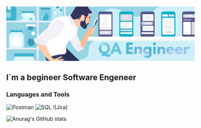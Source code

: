 ![Header](https://github.com/ZBoziev/zboziev/blob/main/assets/assets_QA.png)

## I`m a begineer Software Engeneer

### Languages and Tools
![Postman](https://img.shields.io/badge/Postman-grey?logo=Postman)
![SQL](https://img.shields.io/badge/SQL-green?logo=mysql)
![Jira]


![Anurag's GitHub stats](https://github-readme-stats.vercel.app/api?username=ZBoziev&show_icons=true&theme=radical)